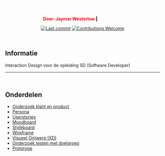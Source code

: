 </br>

<h2 style="color: white;"align="center">Keuzedeel Interaction Design</h2>

<p style="color: red;font-weight: bold" align="center" > Door: Jaymar Westerlow  <span style="color: black;">| </span><span style="color: white;">  Klas: SD2A </span></p>

<p align="center">
    <a href="#"><img src="https://img.shields.io/github/last-commit/unfinishedd/keuzedeel-interaction-design" alt="Last commit"></a>
    <a href="https://github.com/unfinishedd/keuzedeel-interaction-design/issues"><img src="https://img.shields.io/badge/contributions-welcome-ff69b4.svg" alt="Contributions Welcome"></a>
</p>

</br>


## Informatie

Interaction Design voor de opleiding SD (Software Developer)  


---

</br>

## Onderdelen


- [Onderzoek klant en product](#onderzoek-klant-en-product)
- [Persona](#persona)
- [Userstories](#userstories)
- [Moodboard](#moodboard)
- [Styleboard](#styleboard)
- [Wireframe](#wireframe)
- [Visueel Ontwerp (XD)](#visueel-ontwerp-(XD))
- [Onderzoek testen met doelgroep](#onderzoek-testen-met-doelgroep)
- [Prototype](#prototype)


</br>

